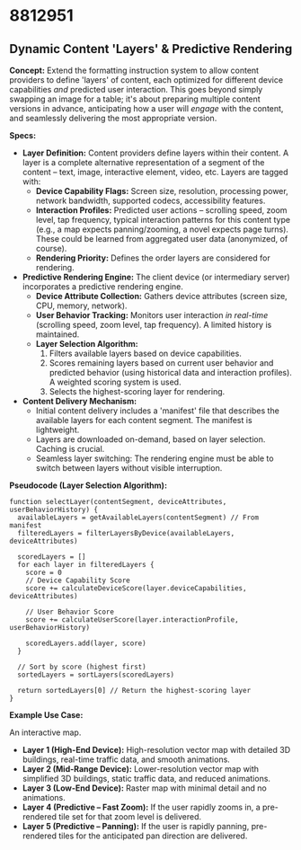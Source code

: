 # 8812951

## Dynamic Content 'Layers' & Predictive Rendering

**Concept:** Extend the formatting instruction system to allow content providers to define 'layers' of content, each optimized for different device capabilities *and* predicted user interaction.  This goes beyond simply swapping an image for a table; it's about preparing multiple content versions in advance, anticipating how a user will *engage* with the content, and seamlessly delivering the most appropriate version.

**Specs:**

*   **Layer Definition:** Content providers define layers within their content.  A layer is a complete alternative representation of a segment of the content – text, image, interactive element, video, etc. Layers are tagged with:
    *   **Device Capability Flags:** Screen size, resolution, processing power, network bandwidth, supported codecs, accessibility features.
    *   **Interaction Profiles:** Predicted user actions – scrolling speed, zoom level, tap frequency, typical interaction patterns for this content type (e.g., a map expects panning/zooming, a novel expects page turns). These could be learned from aggregated user data (anonymized, of course).
    *   **Rendering Priority:** Defines the order layers are considered for rendering.
*   **Predictive Rendering Engine:** The client device (or intermediary server) incorporates a predictive rendering engine.
    *   **Device Attribute Collection:**  Gathers device attributes (screen size, CPU, memory, network).
    *   **User Behavior Tracking:** Monitors user interaction *in real-time* (scrolling speed, zoom level, tap frequency).  A limited history is maintained.
    *   **Layer Selection Algorithm:**
        1.  Filters available layers based on device capabilities.
        2.  Scores remaining layers based on current user behavior and predicted behavior (using historical data and interaction profiles).  A weighted scoring system is used.
        3.  Selects the highest-scoring layer for rendering.
*   **Content Delivery Mechanism:**
    *   Initial content delivery includes a 'manifest' file that describes the available layers for each content segment. The manifest is lightweight.
    *   Layers are downloaded on-demand, based on layer selection. Caching is crucial.
    *   Seamless layer switching: The rendering engine must be able to switch between layers without visible interruption.

**Pseudocode (Layer Selection Algorithm):**

```
function selectLayer(contentSegment, deviceAttributes, userBehaviorHistory) {
  availableLayers = getAvailableLayers(contentSegment) // From manifest
  filteredLayers = filterLayersByDevice(availableLayers, deviceAttributes)

  scoredLayers = []
  for each layer in filteredLayers {
    score = 0
    // Device Capability Score
    score += calculateDeviceScore(layer.deviceCapabilities, deviceAttributes)

    // User Behavior Score
    score += calculateUserScore(layer.interactionProfile, userBehaviorHistory)

    scoredLayers.add(layer, score)
  }

  // Sort by score (highest first)
  sortedLayers = sortLayers(scoredLayers)

  return sortedLayers[0] // Return the highest-scoring layer
}
```

**Example Use Case:**

An interactive map.

*   **Layer 1 (High-End Device):**  High-resolution vector map with detailed 3D buildings, real-time traffic data, and smooth animations.
*   **Layer 2 (Mid-Range Device):**  Lower-resolution vector map with simplified 3D buildings, static traffic data, and reduced animations.
*   **Layer 3 (Low-End Device):**  Raster map with minimal detail and no animations.
*   **Layer 4 (Predictive – Fast Zoom):** If the user rapidly zooms in, a pre-rendered tile set for that zoom level is delivered.
*   **Layer 5 (Predictive – Panning):** If the user is rapidly panning, pre-rendered tiles for the anticipated pan direction are delivered.